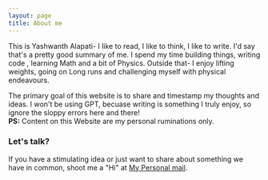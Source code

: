 ```yaml
---
layout: page
title: About me
---
```


This is Yashwanth Alapati- I like to read, I like to think, I like to write. I'd say that's a pretty good summary of me. I spend my time building things, writing code , learning Math and a bit of Physics. Outside that- I enjoy lifting weights, going on Long runs and challenging myself with physical endeavours.

The primary goal of this website is to share and timestamp my thoughts and ideas. I won't be using GPT, becuase writing is something I truly enjoy, so ignore the sloppy errors here and there!<br>
**PS:** Content on this Website are my personal ruminations only. 



### Let's talk?

If you have a stimulating idea or just want to share about something we have in common, shoot me a "Hi" at [My Personal mail](mailto:yashalap6966@gmail.com).
